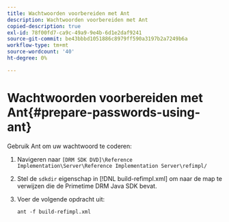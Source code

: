 ```yaml
---
title: Wachtwoorden voorbereiden met Ant
description: Wachtwoorden voorbereiden met Ant
copied-description: true
exl-id: 78f00fd7-ca9c-49a9-9e4b-6d1e2daf9241
source-git-commit: be43bbbd1051886c8979ff590a3197b2a7249b6a
workflow-type: tm+mt
source-wordcount: '40'
ht-degree: 0%

---
```


# Wachtwoorden voorbereiden met Ant{#prepare-passwords-using-ant}

Gebruik Ant om uw wachtwoord te coderen:

1. Navigeren naar `[DRM SDK DVD]\Reference Implementation\Server\Reference Implementation Server\refimpl/`
1. Stel de `sdkdir` eigenschap in [!DNL build-refimpl.xml] om naar de map te verwijzen die de Primetime DRM Java SDK bevat.
1. Voer de volgende opdracht uit:

   ```
   ant -f build-refimpl.xml
   ```
